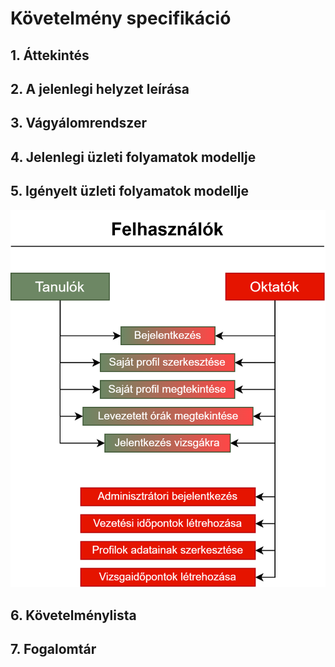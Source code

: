 # Követelmény specifikáció

## 1. Áttekintés

## 2. A jelenlegi helyzet leírása

## 3. Vágyálomrendszer

## 4. Jelenlegi üzleti folyamatok modellje

## 5. Igényelt üzleti folyamatok modellje
![utleti folyamatok](uzletifolyamatok_modelje.png)

## 6. Követelménylista

## 7. Fogalomtár
